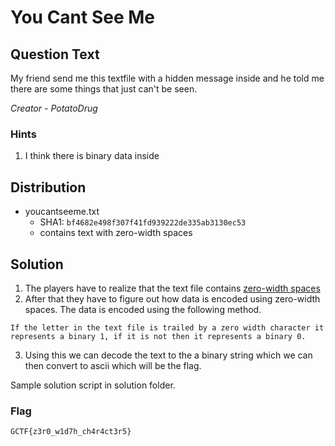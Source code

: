 # You Cant See Me

## Question Text

My friend send me this textfile with a hidden message inside and he told me there are some things that just can't be seen.

*Creator - PotatoDrug*

### Hints
1. I think there is binary data inside

## Distribution
- youcantseeme.txt
  - SHA1: `bf4682e498f307f41fd939222de335ab3130ec53`
  - contains text with zero-width spaces

## Solution
1. The players have to realize that the text file contains [zero-width spaces](https://en.wikipedia.org/wiki/Zero-width_space)
2. After that they have to figure out how data is encoded using zero-width spaces. The data is encoded using the following method.

```
If the letter in the text file is trailed by a zero width character it represents a binary 1, if it is not then it represents a binary 0. 
```

3. Using this we can decode the text to the a binary string which we can then convert to ascii which will be the flag.

Sample solution script in solution folder.

### Flag

`GCTF{z3r0_w1d7h_ch4r4ct3r5}`